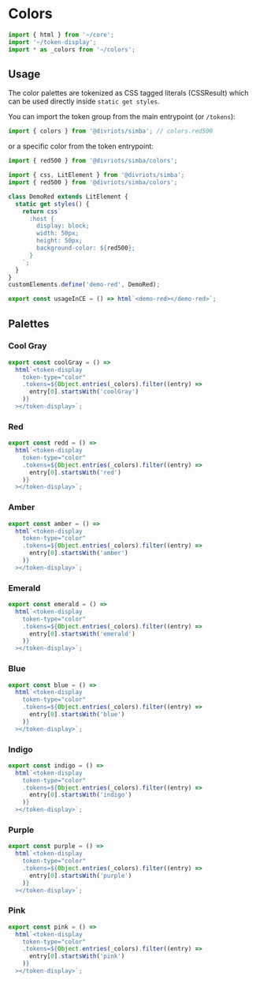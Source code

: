 # Colors

```js script
import { html } from '~/core';
import '~/token-display';
import * as _colors from '~/colors';
```

## Usage

The color palettes are tokenized as CSS tagged literals (CSSResult) which can be used directly inside `static get styles`.

You can import the token group from the main entrypoint (or `/tokens`):

```js
import { colors } from '@divriots/simba'; // colors.red500
```

or a specific color from the token entrypoint:

```js
import { red500 } from '@divriots/simba/colors';
```

```js preview-story
import { css, LitElement } from '@divriots/simba';
import { red500 } from '@divriots/simba/colors';

class DemoRed extends LitElement {
  static get styles() {
    return css`
      :host {
        display: block;
        width: 50px;
        height: 50px;
        background-color: ${red500};
      }
    `;
  }
}
customElements.define('demo-red', DemoRed);

export const usageInCE = () => html`<demo-red></demo-red>`;
```

## Palettes

### Cool Gray

```js story
export const coolGray = () =>
  html`<token-display
    token-type="color"
    .tokens=${Object.entries(_colors).filter((entry) =>
      entry[0].startsWith('coolGray')
    )}
  ></token-display>`;
```

### Red

```js story
export const redd = () =>
  html`<token-display
    token-type="color"
    .tokens=${Object.entries(_colors).filter((entry) =>
      entry[0].startsWith('red')
    )}
  ></token-display>`;
```

### Amber

```js story
export const amber = () =>
  html`<token-display
    token-type="color"
    .tokens=${Object.entries(_colors).filter((entry) =>
      entry[0].startsWith('amber')
    )}
  ></token-display>`;
```

### Emerald

```js story
export const emerald = () =>
  html`<token-display
    token-type="color"
    .tokens=${Object.entries(_colors).filter((entry) =>
      entry[0].startsWith('emerald')
    )}
  ></token-display>`;
```

### Blue

```js story
export const blue = () =>
  html`<token-display
    token-type="color"
    .tokens=${Object.entries(_colors).filter((entry) =>
      entry[0].startsWith('blue')
    )}
  ></token-display>`;
```

### Indigo

```js story
export const indigo = () =>
  html`<token-display
    token-type="color"
    .tokens=${Object.entries(_colors).filter((entry) =>
      entry[0].startsWith('indigo')
    )}
  ></token-display>`;
```

### Purple

```js story
export const purple = () =>
  html`<token-display
    token-type="color"
    .tokens=${Object.entries(_colors).filter((entry) =>
      entry[0].startsWith('purple')
    )}
  ></token-display>`;
```

### Pink

```js story
export const pink = () =>
  html`<token-display
    token-type="color"
    .tokens=${Object.entries(_colors).filter((entry) =>
      entry[0].startsWith('pink')
    )}
  ></token-display>`;
```
